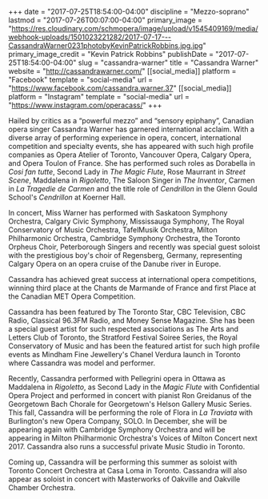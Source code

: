 +++
date = "2017-07-25T18:54:00-04:00"
discipline = "Mezzo-soprano"
lastmod = "2017-07-26T00:07:00-04:00"
primary_image = "https://res.cloudinary.com/schmopera/image/upload/v1545409169/media/webhook-uploads/1501023221282/2017-07-17---CassandraWarner0231photobyKevinPatrickRobbins.jpg.jpg"
primary_image_credit = "Kevin Patrick Robbins"
publishDate = "2017-07-25T18:54:00-04:00"
slug = "cassandra-warner"
title = "Cassandra Warner"
website = "http://cassandrawarner.com/"
[[social_media]]
platform = "Facebook"
template = "social-media"
url = "https://www.facebook.com/cassandra.warner.37"
[[social_media]]
platform = "Instagram"
template = "social-media"
url = "https://www.instagram.com/operacass/"
+++

Hailed by critics as a “powerful mezzo” and “sensory epiphany”, Canadian opera singer Cassandra Warner has garnered international acclaim. With a diverse array of performing experience in opera, concert, international competition and specialty events, she has appeared with such high profile companies as Opera Atelier of Toronto, Vancouver Opera, Calgary Opera, and Opera Toulon of France. She has performed such roles as Dorabella in *Cosi fan tutte*, Second Lady in *The Magic Flute*, Rose Maurrant in *Street Scene*, Maddalena in *Rigoletto*, The Saloon Singer in *The Inventor*, Carmen in *La Tragedie de Carmen* and the title role of *Cendrillon* in the Glenn Gould School's *Cendrillon* at Koerner Hall.

In concert, Miss Warner has performed with Saskatoon Symphony Orchestra, Calgary Civic Symphony, Mississauga Symphony, The Royal Conservatory of Music Orchestra, TafelMusik Orchestra, Milton Philharmonic Orchestra, Cambridge Symphony Orchestra, the Toronto Orpheus Choir, Peterborough Singers and recently was special guest soloist with the prestigious boy's choir of Regensberg, Germany, representing Calgary Opera on an opera cruise of the Danube river in Europe.

Cassandra has achieved great success at international opera competitions, winning third place at the Chants de Marmande of France and first Place at the Canadian MET Opera Competition.

Cassandra has been featured by The Toronto Star, CBC Television, CBC Radio, Classical 96.3FM Radio, and Money Sense Magazine. She has been a special guest artist for such respected associations as The Arts and Letters Club of Toronto, the Stratford Festival Soiree Series, the Royal Conservatory of Music and has been the featured artist for such high profile events as Mindham Fine Jewellery's Chanel Verdura launch in Toronto where Cassandra was model and performer.

Recently, Cassandra performed with Pellegrini opera in Ottawa as Maddalena in *Rigoletto*, as Second Lady in the *Magic Flute* with Confidential Opera Project and performed in concert with pianist Ron Greidanus of the Georgetown Bach Chorale for Georgetown's Helson Gallery Music Series. This fall, Cassandra will be performing the role of Flora in *La Traviata* with Burlington's new Opera Company, SOLO. In December, she will be appearing again with Cambridge Symphony Orchestra and will be appearing in Milton Philharmonic Orchestra's Voices of Milton Concert next 2017. Cassandra also runs a successful private Music Studio in Toronto.

Coming up, Cassandra will be performing this summer as soloist with Toronto Concert Orchestra at Casa Loma in Toronto.  Cassandra will also appear as soloist in concert with Masterworks of Oakville and Oakville Chamber Orchestra.
